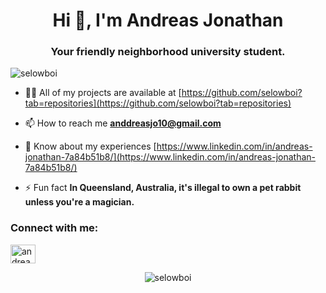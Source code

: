 <h1 align="center">Hi 👋, I'm Andreas Jonathan</h1>
<h3 align="center">Your friendly neighborhood university student.</h3>

<p align="left"> <img src="https://komarev.com/ghpvc/?username=selowboi&label=Profile%20views&color=0e75b6&style=flat" alt="selowboi" /> </p>

- 👨‍💻 All of my projects are available at [https://github.com/selowboi?tab=repositories](https://github.com/selowboi?tab=repositories)

- 📫 How to reach me **anddreasjo10@gmail.com**

- 📄 Know about my experiences [https://www.linkedin.com/in/andreas-jonathan-7a84b51b8/](https://www.linkedin.com/in/andreas-jonathan-7a84b51b8/)

- ⚡ Fun fact **In Queensland, Australia, it's illegal to own a pet rabbit unless you're a magician.**

<h3 align="left">Connect with me:</h3>
<p align="left">
<a href="https://linkedin.com/in/andreas-jonathan-7a84b51b8" target="blank"><img align="center" src="https://raw.githubusercontent.com/rahuldkjain/github-profile-readme-generator/master/src/images/icons/Social/linked-in-alt.svg" alt="andreas-jonathan-7a84b51b8" height="30" width="40" /></a>
</p>

<p align="center"><img align="center" src="https://github-readme-stats.vercel.app/api/top-langs?username=selowboi&show_icons=true&locale=en&layout=compact" alt="selowboi" /></p>
